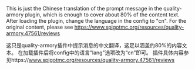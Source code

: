 This is just the Chinese translation of the prompt message in the quality-armory plugin, which is enough to cover about 80% of the content text.
After loading the plugin, change the language in the config to "cn".
For the original content, please see https://www.spigotmc.org/resources/quality-armory.47561/reviews

这只是quality-armory插件中提示消息的中文翻译，这足以涵盖约80%的内容文本。
在加载插件后将config中的语言"lang"选项改为“cn”即可。
插件具体内容参见https://www.spigotmc.org/resources/quality-armory.47561/reviews
